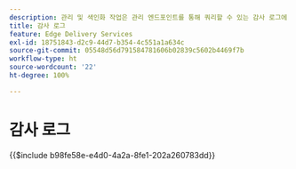 ```yaml
---
description: 관리 및 색인화 작업은 관리 엔드포인트를 통해 쿼리할 수 있는 감사 로그에 기록됩니다.
title: 감사 로그
feature: Edge Delivery Services
exl-id: 18751843-d2c9-44d7-b354-4c551a1a634c
source-git-commit: 05548d56d791584781606b02839c5602b4469f7b
workflow-type: ht
source-wordcount: '22'
ht-degree: 100%

---
```


# 감사 로그

{{$include b98fe58e-e4d0-4a2a-8fe1-202a260783dd}}
